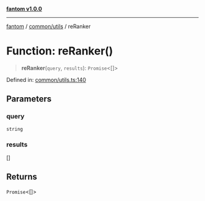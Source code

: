 [**fantom v1.0.0**](../../../README.md)

***

[fantom](../../../modules.md) / [common/utils](../README.md) / reRanker

# Function: reRanker()

> **reRanker**(`query`, `results`): `Promise`\<\[\]\>

Defined in: [common/utils.ts:140](https://github.com/ispyhumanfly/fantom/blob/5e71c4810da61962efdba48a40a0ad9a0b820847/common/utils.ts#L140)

## Parameters

### query

`string`

### results

\[\]

## Returns

`Promise`\<\[\]\>
